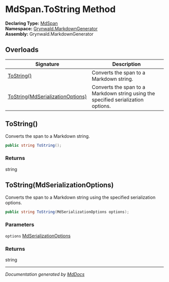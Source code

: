 ﻿<!--  
  <auto-generated>   
    The contents of this file were generated by a tool.  
    Changes to this file may be list if the file is regenerated  
  </auto-generated>   
-->

# MdSpan.ToString Method

**Declaring Type:** [MdSpan](../index.md)  
**Namespace:** [Grynwald.MarkdownGenerator](../../index.md)  
**Assembly:** Grynwald.MarkdownGenerator

## Overloads

| Signature                                                           | Description                                                                       |
| ------------------------------------------------------------------- | --------------------------------------------------------------------------------- |
| [ToString()](#tostring)                                             | Converts the span to a Markdown string.                                           |
| [ToString(MdSerializationOptions)](#tostringmdserializationoptions) | Converts the span to a Markdown string using the specified serialization options. |

## ToString()

Converts the span to a Markdown string.

```csharp
public string ToString();
```

### Returns

string

## ToString(MdSerializationOptions)

Converts the span to a Markdown string using the specified serialization options.

```csharp
public string ToString(MdSerializationOptions options);
```

### Parameters

`options`  [MdSerializationOptions](../../MdSerializationOptions/index.md)

### Returns

string

___

*Documentation generated by [MdDocs](https://github.com/ap0llo/mddocs)*
